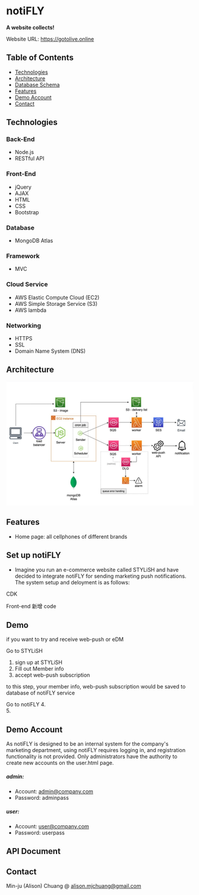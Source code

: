 # notiFLY

**A website collects!**

Website URL: https://gotolive.online

## Table of Contents

-   [Technologies](#technologies)
-   [Architecture](#architecture)
-   [Database Schema](#database-schema)
-   [Features](#features)
-   [Demo Account](#demo-account)
-   [Contact](#contact)

## Technologies

### Back-End

-   Node.js
-   RESTful API

### Front-End

-   jQuery
-   AJAX
-   HTML
-   CSS
-   Bootstrap

### Database

-   MongoDB Atlas

### Framework

-   MVC

### Cloud Service

-   AWS Elastic Compute Cloud (EC2)
-   AWS Simple Storage Service (S3)
-   AWS lambda

### Networking

-   HTTPS
-   SSL
-   Domain Name System (DNS)

## Architecture

![Architecture](./doc/architecture.png)

## Features

-   Home page: all cellphones of different brands

## Set up notiFLY

-   Imagine you run an e-commerce website called STYLiSH and have decided to integrate notiFLY for sending marketing push notifications. The system setup and deloyment is as follows:

CDK

Front-end
新增 code

## Demo

if you want to try and receive web-push or eDM

Go to STYLiSH

1. sign up at STYLiSH
2. Fill out Member info
3. accept web-push subscription

to this step, your member info, web-push subscription would be saved to database of notiFLY service

Go to notiFLY 4.  
5.

## Demo Account

As notiFLY is designed to be an internal system for the company's marketing department, using notiFLY requires logging in, and registration functionality is not provided. Only administrators have the authority to create new accounts on the user.html page.

##### admin:

-   Account: admin@company.com
-   Password: adminpass

##### user:

-   Account: user@company.com
-   Password: userpass

## API Document

## Contact

Min-ju (Alison) Chuang @ alison.mjchuang@gmail.com
